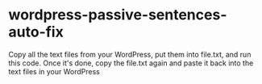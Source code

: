 # wordpress-passive-sentences-auto-fix
Copy all the text files from your WordPress, put them into file.txt, and run this code. Once it's done, copy the file.txt again and paste it back into the text files in your WordPress
